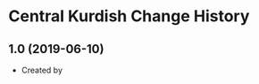 Central Kurdish Change History
====================

1.0 (2019-06-10)
----------------
* Created by 
